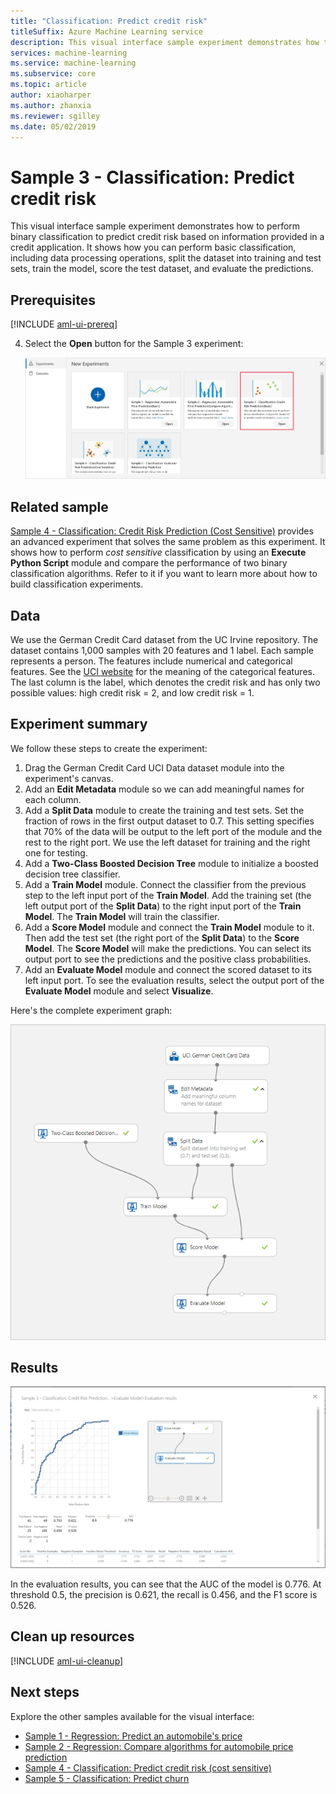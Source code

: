 ```yaml
---
title: "Classification: Predict credit risk"
titleSuffix: Azure Machine Learning service
description: This visual interface sample experiment demonstrates how to perform binary classification to predict credit risk based on information provided in a credit application.
services: machine-learning
ms.service: machine-learning
ms.subservice: core
ms.topic: article
author: xiaoharper
ms.author: zhanxia
ms.reviewer: sgilley
ms.date: 05/02/2019
---
```


# Sample 3 - Classification: Predict credit risk

This visual interface sample experiment demonstrates how to perform binary classification to predict credit risk based on information provided in a credit application. It shows how you can perform basic classification, including data processing operations, split the dataset into training and test sets, train the model, score the test dataset, and evaluate the predictions.

## Prerequisites

[!INCLUDE [aml-ui-prereq](../../../includes/aml-ui-prereq.md)]

4. Select the **Open** button for the Sample 3 experiment:

    ![Open the experiment](media/ui-sample-classification-predict-credit-risk-basic/open-sample3.png)

## Related sample

[Sample 4 - Classification: Credit Risk Prediction (Cost Sensitive)](ui-sample-classification-predict-credit-risk-cost-sensitive.md)
provides an advanced experiment that solves the same problem as this experiment. It shows how to perform _cost sensitive_ classification by using an **Execute Python Script** module and compare the performance of two binary classification algorithms. Refer to it if you want to learn more about how to build classification experiments.

## Data

We use the German Credit Card dataset from the UC Irvine repository.
The dataset contains 1,000 samples with 20 features and 1 label. Each sample represents a person. The features include numerical and categorical features. See the [UCI website](https://archive.ics.uci.edu/ml/datasets/Statlog+%28German+Credit+Data%29) for the meaning of the categorical features. The last column is the label, which denotes the credit risk and has only two possible values: high credit risk = 2, and low credit risk = 1.

## Experiment summary


We follow these steps to create the experiment:

1. Drag the German Credit Card UCI Data dataset module into the experiment's canvas.
1. Add an **Edit Metadata** module so we can add meaningful names for each column.
1. Add a **Split Data** module to create the training and test sets. Set the fraction of rows in the first output dataset to 0.7. This setting specifies that 70% of the data will be output to the left port of the module and the rest to the right port. We use the left dataset for training and the right one for testing.
1. Add a **Two-Class Boosted Decision Tree** module to initialize a boosted decision tree classifier.
1. Add a **Train Model** module. Connect the classifier from the previous step to the left input port of the **Train Model**. Add the training set (the left output port of the **Split Data**) to the right input port of the **Train Model**. The **Train Model** will train the classifier.
1. Add a **Score Model** module and connect the **Train Model** module to it. Then add the test set (the right port of the **Split Data**) to the **Score Model**. The **Score Model** will make the predictions. You can select its output port to see the predictions and the positive class probabilities.
1. Add an **Evaluate Model** module and connect the scored dataset to its left input port. To see the evaluation results, select the output port of the **Evaluate Model** module and select **Visualize**.
    
Here's the complete experiment graph:

![Graph of the experiment](media/ui-sample-classification-predict-credit-risk-basic/overall-graph.png)


## Results

![Evaluate the results](media/ui-sample-classification-predict-credit-risk-basic/evaluate-result.png)

In the evaluation results, you can see that the AUC of the model is 0.776. At threshold 0.5, the precision is 0.621, the recall is 0.456, and the F1 score is 0.526.

## Clean up resources

[!INCLUDE [aml-ui-cleanup](../../../includes/aml-ui-cleanup.md)]

## Next steps

Explore the other samples available for the visual interface:

- [Sample 1 - Regression: Predict an automobile's price](ui-sample-regression-predict-automobile-price-basic.md)
- [Sample 2 - Regression: Compare algorithms for automobile price prediction](ui-sample-regression-predict-automobile-price-compare-algorithms.md)
- [Sample 4 - Classification: Predict credit risk (cost sensitive)](ui-sample-classification-predict-credit-risk-cost-sensitive.md)
- [Sample 5 - Classification: Predict churn](ui-sample-classification-predict-churn.md)